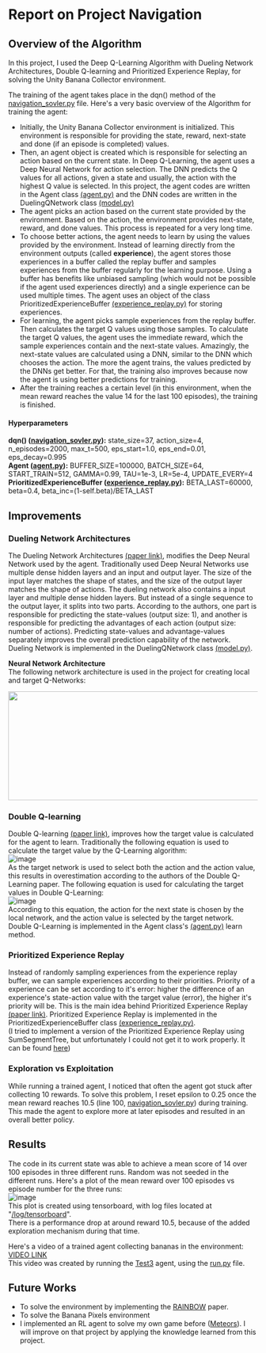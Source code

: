 # Report on Project Navigation

## Overview of the Algorithm

In this project, I used the Deep Q-Learning Algorithm with Dueling Network Architectures, Double Q-learning and Prioritized Experience Replay, for solving the Unity Banana Collector environment.  

The training of the agent takes place in the dqn() method of the [navigation_sovler.py](https://github.com/fahimfss/ProjectNavigation/blob/main/navigation_sovler.py) file. Here's a very basic overview of the Algorithm for training the agent:
- Initially, the Unity Banana Collector environment is initialized. This environment is responsible for providing the state, reward, next-state and done (if an episode is completed) values.
- Then, an agent object is created which is responsible for selecting an action based on the current state. In Deep Q-Learning, the agent uses a Deep Neural Network for action selection. The DNN predicts the Q values for all actions, given a state and usually, the action with the highest Q value is selected. In this project, the agent codes are written in the Agent class [(agent.py)](https://github.com/fahimfss/ProjectNavigation/blob/main/agent.py) and the DNN codes are written in the DuelingQNetwork class [(model.py)](https://github.com/fahimfss/ProjectNavigation/blob/main/model.py)
- The agent picks an action based on the current state provided by the environment. Based on the action, the environment provides next-state, reward, and done values. This process is repeated for a very long time. 
- To choose better actions, the agent needs to learn by using the values provided by the environment. Instead of learning directly from the environment outputs (called **experience**), the agent stores those experiences in a buffer called the replay buffer and samples experiences from the buffer regularly for the learning purpose. Using a buffer has benefits like unbiased sampling (which would not be possible if the agent used experiences directly) and a single experience can be used multiple times. The agent uses an object of the class PrioritizedExperienceBuffer [(experience_replay.py)](https://github.com/fahimfss/ProjectNavigation/blob/main/experience_replay.py) for storing experiences.
- For learning, the agent picks sample experiences from the replay buffer. Then calculates the target Q values using those samples. To calculate the target Q values, the agent uses the immediate reward, which the sample experiences contain and the next-state values. Amazingly, the next-state values are calculated using a DNN, similar to the DNN which chooses the action. The more the agent trains, the values predicted by the DNNs get better. For that, the training also improves because now the agent is using better predictions for training. 
- After the training reaches a certain level (in this environment, when the mean reward reaches the value 14 for the last 100 episodes), the training is finished.

#### Hyperparameters
**dqn() ([navigation_sovler.py](https://github.com/fahimfss/ProjectNavigation/blob/main/navigation_sovler.py)):** state_size=37, action_size=4, n_episodes=2000, max_t=500, eps_start=1.0, eps_end=0.01, eps_decay=0.995  
**Agent ([agent.py](https://github.com/fahimfss/ProjectNavigation/blob/main/agent.py)):** BUFFER_SIZE=100000, BATCH_SIZE=64, START_TRAIN=512, GAMMA=0.99, TAU=1e-3, LR=5e-4, UPDATE_EVERY=4  
**PrioritizedExperienceBuffer ([experience_replay.py](https://github.com/fahimfss/ProjectNavigation/blob/main/experience_replay.py)):** BETA_LAST=60000, beta=0.4, beta_inc=(1-self.beta)/BETA_LAST

## Improvements
### Dueling Network Architectures
The Dueling Network Architectures [(paper link)](https://arxiv.org/abs/1511.06581), modifies the Deep Neural Network used by the agent. Traditionally used  Deep Neural Networks use multiple dense hidden layers and an input and output layer. The size of the input layer matches the shape of states, and the size of the output layer matches the shape of actions. The dueling network also contains a input layer and multiple dense hidden layers. But instead of a single sequence to the output layer, it splits into two parts. According to the authors, one part is responsible for predicting the state-values (output size: 1), and another is responsible for predicting the advantages of each action (output size: number of actions). Predicting state-values and advantage-values separately improves the overall prediction capability of the network.  
Dueling Network is implemented in the DuelingQNetwork class [(model.py)](https://github.com/fahimfss/ProjectNavigation/blob/main/model.py).
  
**Neural Network Architecture**  
The following network architecture is used in the project for creating local and target Q-Networks:  
  
<img src="https://user-images.githubusercontent.com/8725869/113427519-fc5b1e80-93f6-11eb-849c-318771f911d2.png" width="600" height="220">
 
### Double Q-learning
Double Q-learning [(paper link)](https://arxiv.org/abs/1509.06461), improves how the target value is calculated for the agent to learn. Traditionally the following equation is used to calculate the target value by the Q-Learning algorithm:  
![image](https://user-images.githubusercontent.com/8725869/113436312-4e577080-9406-11eb-8869-201f0515257c.png)  
As the target network is used to select both the action and the action value, this results in overestimation according to the authors of the Double Q-Learning paper. The following equation is used for calculating the target values in Double Q-Learning:  
![image](https://user-images.githubusercontent.com/8725869/113436845-44823d00-9407-11eb-9a9b-d4d9121fb54e.png)  
According to this equation, the action for the next state is chosen by the local network, and the action value is selected by the target network.  
Double Q-Learning is implemented in the Agent class's [(agent.py)](https://github.com/fahimfss/ProjectNavigation/blob/main/agent.py) learn method.

### Prioritized Experience Replay
Instead of randomly sampling experiences from the experience replay buffer, we can sample experiences according to their priorities. Priority of a experience can be set according to it's error: higher the difference of an experience's state-action value with the target value (error), the higher it's priority will be. This is the main idea behind Prioritized Experience Replay [(paper link)](https://arxiv.org/abs/1511.05952). 
Prioritized Experience Replay is implemented in the PrioritizedExperienceBuffer class [(experience_replay.py)](https://github.com/fahimfss/ProjectNavigation/blob/main/experience_replay.py).  
(I tried to implement a version of the Prioritized Experience Replay using SumSegmentTree, but unfortunately I could not get it to work properly. It can be found [here](https://github.com/fahimfss/ProjectNavigation/blob/main/experience_replay_sum_tree.py))  

### Exploration vs Exploitation
While running a trained agent, I noticed that often the agent got stuck after collecting 10 rewards. To solve this problem, I reset epsilon to 0.25 once the mean reward reaches 10.5 (line 100, [navigation_sovler.py](https://github.com/fahimfss/RL/blob/master/ProjectNavigationMain/navigation_sovler.py)) during training. This made the agent to explore more at later episodes and resulted in an overall better policy.  

## Results
The code in its current state was able to achieve a mean score of 14 over 100 episodes in three different runs. Random was not seeded in the different runs. Here's a plot of the mean reward over 100 episodes vs episode number for the three runs:  
![image](https://user-images.githubusercontent.com/8725869/113443937-b745e500-9414-11eb-8748-23029e065d99.png)  
This plot is created using tensorboard, with log files located at "[/log/tensorboard](https://github.com/fahimfss/RL/tree/master/ProjectNavigationMain/log/tensorboard)".  
There is a performance drop at around reward 10.5, because of the added exploration mechanism during that time. 

Here's a video of a trained agent collecting bananas in the environment:  
[VIDEO LINK](https://user-images.githubusercontent.com/8725869/113444334-80bc9a00-9415-11eb-9f55-61d8de9f4804.mp4)  
This video was created by running the [Test3](https://github.com/fahimfss/RL/tree/master/ProjectNavigationMain/checkpoints) agent, using the [run.py](https://github.com/fahimfss/ProjectNavigation/blob/main/run.py) file.  

## Future Works
- To solve the environment by implementing the [RAINBOW](https://arxiv.org/abs/1710.02298) paper.  
- To solve the Banana Pixels environment
- I implemented an RL agent to solve my own game before ([Meteors](https://github.com/fahimfss/RL/tree/master/DQN)). I will improve on that project by applying the knowledge learned from this project. 
